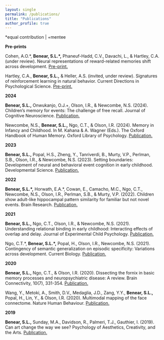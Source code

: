 ```yaml
---
layout: single
permalink: /publications/
title: "Publications"
author_profile: true
---
```


*equal contribution  |  +mentee


**Pre-prints**

Cohen, A.O.\*\, **Benear, S.L.\*\,** Phaneuf-Hadd, C.V., Davachi, L., & Hartley, C.A. (under review). Neural representations of reward-related memories shift across development. <a href="https://osf.io/preprints/psyarxiv/h53qa">Pre-print.</a> 

Hartley, C.A., **Benear, S.L.,** & Heller, A.S. (invited, under review). Signatures of reinforcement learning in natural behavior. Current Directions in Psychological Science. <a href="https://osf.io/preprints/psyarxiv/axyqu_v1">Pre-print.</a>

**2024**

**Benear, S.L.,** Onwukanjo, O.J.+, Olson, I.R., & Newcombe, N.S. (2024). Children’s memory for events: The challenge of free recall. Journal of Cognitive Neuroscience. <a href="https://doi.org/10.1162/jocn_a_02221">Publication.</a>

Newcombe, N.S., **Benear, S.L.,** Ngo, C.T., & Olson, I.R. (2024). Memory in Infancy and Childhood. In M. Kahana & A. Wagner (Eds.). The Oxford Handbook of Human Memory. Oxford Library of Psychology. <a href="https://doi.org/10.1093/oxfordhb/9780190917982.013.53">Publication.</a>

**2023**

**Benear, S.L.,** Popal, H.S., Zheng, Y., Tanriverdi, B., Murty, V.P., Perlman, S.B., Olson, I.R., & Newcombe, N.S. (2023). Setting boundaries: Development of neural and behavioral event cognition in early childhood. Developmental Science. <a href="https://doi.org/10.1111/desc.13409">Publication.</a>

**2022**

**Benear, S.L.\*\,** Horwath, E.A.*, Cowan, E., Camacho, M.C., Ngo, C.T., Newcombe, N.S., Olson, I.R., Perlman, S.B., & Murty, V.P. (2022). Children show adult-like hippocampal pattern similarity for familiar but not novel events. Brain Research. <a href="https://doi.org/10.1016/j.brainres.2022.147991">Publication.</a>

**2021**

**Benear, S.L.,** Ngo, C.T., Olson, I.R., & Newcombe, N.S. (2021). Understanding relational binding in early childhood: Interacting effects of overlap and delay. Journal of Experimental Child Psychology. <a href="https://doi.org/10.1016/j.jecp.2021.105152">Publication.</a>

Ngo, C.T.\*\, **Benear, S.L.\*\,** Popal, H., Olson, I.R., Newcombe, N.S. (2021). Contingency of semantic generalization on episodic specificity: Variations across development. Current Biology. <a href="https://doi.org/10.1016/j.cub.2021.03.088">Publication.</a>

**2020**

**Benear, S.L.,** Ngo, C.T., & Olson, I.R. (2020). Dissecting the fornix in basic memory processes and neuropsychiatric disease: A review. Brain Connectivity, 10(7), 331-354. <a href="https://doi.org/10.1089/brain.2020.0749">Publication.</a> 

Wang, Y., Metoki, A., Smith, D.V., Medaglia, J.D., Zang, Y.Y., **Benear, S.L.,** Popal, H., Lin, Y., & Olson, I.R. (2020). Multimodal mapping of the face connectome. Nature Human Behaviour. <a href="https://doi.org/10.1038/s41562-019-0811-3">Publication.</a>

**2019**

**Benear, S.L.,** Sunday, M.A., Davidson, R., Palmeri, T.J., Gauthier, I. (2019). Can art change the way we see? Psychology of Aesthetics, Creativity, and the Arts. <a href="https://doi.org/10.1037/aca0000288">Publication.</a>
